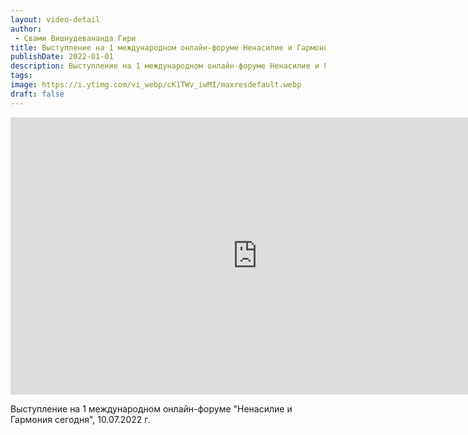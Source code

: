 ```yaml
---
layout: video-detail
author:
 - Свами Вишнудевананда Гири
title: Выступление на 1 международном онлайн-форуме Ненасилие и Гармония сегодня, 10.07.2022 г.
publishDate: 2022-01-01
description: Выступление на 1 международном онлайн-форуме Ненасилие и Гармония сегодня, 10.07.2022 г.. 
tags: 
image: https://i.ytimg.com/vi_webp/cK1TWv_iwMI/maxresdefault.webp
draft: false
---
```


<iframe width="790" height="444" src="https://www.youtube.com/embed/cK1TWv_iwMI" frameborder="0" allowfullscreen=""></iframe> 

 Выступление на 1 международном онлайн-форуме "Ненасилие и Гармония сегодня", 10.07.2022 г.

  

 